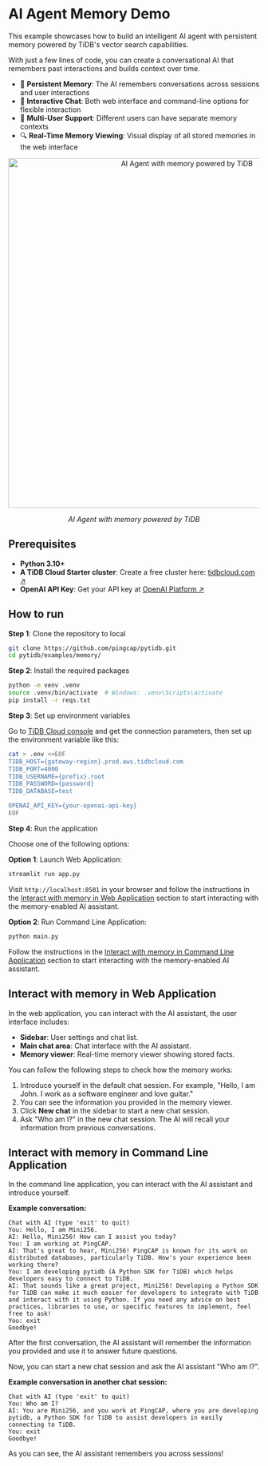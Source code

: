 # AI Agent Memory Demo

This example showcases how to build an intelligent AI agent with persistent memory powered by TiDB's vector search capabilities.

With just a few lines of code, you can create a conversational AI that remembers past interactions and builds context over time.

- 🧠 **Persistent Memory**: The AI remembers conversations across sessions and user interactions
- 💬 **Interactive Chat**: Both web interface and command-line options for flexible interaction
- 👤 **Multi-User Support**: Different users can have separate memory contexts
- 🔍 **Real-Time Memory Viewing**: Visual display of all stored memories in the web interface

<p align="center">
    <img src="https://github.com/user-attachments/assets/b57ae0fb-9075-43a9-8690-edaa69ca9f40" alt="AI Agent with memory powered by TiDB" width="700"/>
    <p align="center"><i>AI Agent with memory powered by TiDB</i></p>
</p>

## Prerequisites

- **Python 3.10+**
- **A TiDB Cloud Starter cluster**: Create a free cluster here: [tidbcloud.com ↗️](https://tidbcloud.com/?utm_source=github&utm_medium=referral&utm_campaign=pytidb_readme)
- **OpenAI API Key**: Get your API key at [OpenAI Platform ↗️](https://platform.openai.com/api-keys)

## How to run

**Step 1**: Clone the repository to local

```bash
git clone https://github.com/pingcap/pytidb.git
cd pytidb/examples/memory/
```

**Step 2**: Install the required packages

```bash
python -m venv .venv
source .venv/bin/activate  # Windows: .venv\Scripts\activate
pip install -r reqs.txt
```

**Step 3**: Set up environment variables

Go to [TiDB Cloud console](https://tidbcloud.com/clusters) and get the connection parameters, then set up the environment variable like this:

```bash
cat > .env <<EOF
TIDB_HOST={gateway-region}.prod.aws.tidbcloud.com
TIDB_PORT=4000
TIDB_USERNAME={prefix}.root
TIDB_PASSWORD={password}
TIDB_DATABASE=test

OPENAI_API_KEY={your-openai-api-key}
EOF
```

**Step 4**: Run the application

Choose one of the following options:

**Option 1**: Launch Web Application:

```bash
streamlit run app.py
```

Visit `http://localhost:8501` in your browser and follow the instructions in the [Interact with memory in Web Application](#interact-with-memory-in-web-application) section to start interacting with the memory-enabled AI assistant.

**Option 2**: Run Command Line Application:

```bash
python main.py
```

Follow the instructions in the [Interact with memory in Command Line Application](#interact-with-memory-in-command-line-application) section to start interacting with the memory-enabled AI assistant.

## Interact with memory in Web Application

In the web application, you can interact with the AI assistant, the user interface includes:

- **Sidebar**: User settings and chat list.
- **Main chat area**: Chat interface with the AI assistant.
- **Memory viewer**: Real-time memory viewer showing stored facts.

You can follow the following steps to check how the memory works:

1. Introduce yourself in the default chat session. For example, "Hello, I am John. I work as a software engineer and love guitar."
2. You can see the information you provided in the memory viewer.
3. Click **New chat** in the sidebar to start a new chat session.
4. Ask "Who am I?" in the new chat session. The AI will recall your information from previous conversations.


## Interact with memory in Command Line Application

In the command line application, you can interact with the AI assistant and introduce yourself.

**Example conversation:**

```plain
Chat with AI (type 'exit' to quit)
You: Hello, I am Mini256.
AI: Hello, Mini256! How can I assist you today?
You: I am working at PingCAP.
AI: That's great to hear, Mini256! PingCAP is known for its work on distributed databases, particularly TiDB. How's your experience been working there?
You: I am developing pytidb (A Python SDK for TiDB) which helps developers easy to connect to TiDB.
AI: That sounds like a great project, Mini256! Developing a Python SDK for TiDB can make it much easier for developers to integrate with TiDB and interact with it using Python. If you need any advice on best practices, libraries to use, or specific features to implement, feel free to ask!
You: exit
Goodbye!
```

After the first conversation, the AI assistant will remember the information you provided and use it to answer future questions.

Now, you can start a new chat session and ask the AI assistant "Who am I?".

**Example conversation in another chat session:**

```plain
Chat with AI (type 'exit' to quit)
You: Who am I?
AI: You are Mini256, and you work at PingCAP, where you are developing pytidb, a Python SDK for TiDB to assist developers in easily connecting to TiDB.
You: exit
Goodbye!
```

As you can see, the AI assistant remembers you across sessions!

